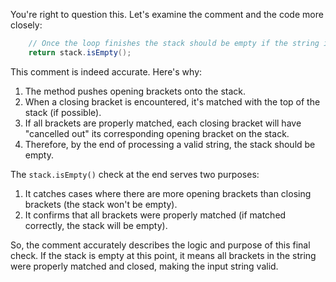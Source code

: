 You're right to question this. Let's examine the comment and the code more closely:

```java:AssignmentFiveHelperMethods.java
    // Once the loop finishes the stack should be empty if the string is valid and the brackets are matched to each other in the whole string.
    return stack.isEmpty();
```

This comment is indeed accurate. Here's why:

1. The method pushes opening brackets onto the stack.
2. When a closing bracket is encountered, it's matched with the top of the stack (if possible).
3. If all brackets are properly matched, each closing bracket will have "cancelled out" its corresponding opening bracket on the stack.
4. Therefore, by the end of processing a valid string, the stack should be empty.

The `stack.isEmpty()` check at the end serves two purposes:

1. It catches cases where there are more opening brackets than closing brackets (the stack won't be empty).
2. It confirms that all brackets were properly matched (if matched correctly, the stack will be empty).

So, the comment accurately describes the logic and purpose of this final check. If the stack is empty at this point, it means all brackets in the string were properly matched and closed, making the input string valid.